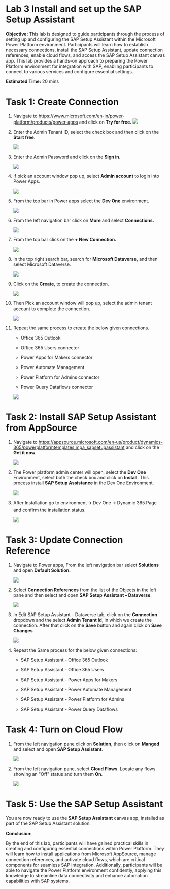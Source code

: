 # Lab 3 Install and set up the SAP Setup Assistant

**Objective:** This lab is designed to guide participants through the
process of setting up and configuring the SAP Setup Assistant within the
Microsoft Power Platform environment. Participants will learn how to
establish necessary connections, install the SAP Setup Assistant, update
connection references, enable cloud flows, and access the SAP Setup
Assistant canvas app. This lab provides a hands-on approach to preparing
the Power Platform environment for integration with SAP, enabling
participants to connect to various services and configure essential
settings.

**Estimated Time:** 20 mins

# Task 1: Create Connection

1.  Navigate to
    <https://www.microsoft.com/en-in/power-platform/products/power-apps>
    and click on **Try for free.**
    ![](./media/image1.png)


2.  Enter the Admin Tenant ID, select the check box and then click on
    the **Start free**.

    ![](./media/image2.png)


3.  Enter the Admin Password and click on the **Sign in**.

    ![](./media/image3.png)


4.  If pick an account window pop up, select **Admin account** to login
    into Power Apps.

    ![](./media/image4.png)


5.  From the top bar in Power apps select the **Dev One** environment.

    ![](./media/image5.png)


6.  From the left navigation bar click on **More** and select
    **Connections.**

    ![](./media/image6.png)


7.  From the top bar click on the **+ New Connection.**

    ![](./media/image7.png)


8.  In the top right search bar, search for **Microsoft Dataverse,** and
    then select Microsoft Dataverse.

    ![](./media/image8.png)


9.  Click on the **Create**, to create the connection.

    ![](./media/image9.png)

10. Then Pick an account window will pop up, select the admin tenant
    account to complete the connection.

    ![](./media/image10.png)


11. Repeat the same process to create the below given connections.

    - Office 365 Outlook

    - Office 365 Users connector

    - Power Apps for Makers connector

    - Power Automate Management

    - Power Platform for Admins connector

    - Power Query Dataflows connector

    ![](./media/image11.png)


# Task 2: Install SAP Setup Assistant from AppSource

1.  Navigate to
    <https://appsource.microsoft.com/en-us/product/dynamics-365/powerplatformtemplates.mpa_sapsetupassistant>
    and click on the **Get it now**.

    ![](./media/image12.png)

2.  The Power platform admin center will open, select the **Dev One**
    Environment, select both the check box and click on **Install**.
    This process install **SAP Setup Assistance** in the Dev One
    Environment.

    ![](./media/image13.png)


3.  After Installation go to environment 🡪 Dev One 🡪 Dynamic 365 Page
    and confirm the installation status.

    ![](./media/image14.png)


# Task 3: Update Connection Reference

1.  Navigate to Power apps, From the left navigation bar select
    **Solutions** and open **Default Solution.**

    ![](./media/image15.png)


2.  Select **Connection References** from the list of the Objects in the
    left pane and then select and open **SAP Setup Assistant –
    Dataverse**.

    ![](./media/image16.png)


3.  In Edit SAP Setup Assistant – Dataverse tab, click on the
    **Connection** dropdown and the select **Admin Tenant Id**, in which
    we create the connection. After that click on the **Save** button
    and again click on **Save Changes**.

    ![](./media/image17.png)


4.  Repeat the Same process for the below given connections:

    - SAP Setup Assistant - Office 365 Outlook

    - SAP Setup Assistant - Office 365 Users

    - SAP Setup Assistant - Power Apps for Makers

    - SAP Setup Assistant - Power Automate Management

    - SAP Setup Assistant - Power Platform for Admins

    - SAP Setup Assistant - Power Query Dataflows

# Task 4: Turn on Cloud Flow

1.  From the left navigation pane click on **Solution**, then click on
    **Manged** and select and open **SAP Setup Assistant**.

    ![](./media/image18.png)


2.  From the left navigation pane, select **Cloud Flows**. Locate any
    flows showing an "Off" status and turn them **On**.

    ![](./media/image19.png)


# Task 5: Use the SAP Setup Assistant

You are now ready to use the **SAP Setup Assistant** canvas app,
installed as part of the SAP Setup Assistant solution.

**Conclusion:**

By the end of this lab, participants will have gained practical skills
in creating and configuring essential connections within Power Platform.
They will learn how to install applications from Microsoft AppSource,
manage connection references, and activate cloud flows, which are
critical components for seamless SAP integration. Additionally,
participants will be able to navigate the Power Platform environment
confidently, applying this knowledge to streamline data connectivity and
enhance automation capabilities with SAP systems.
